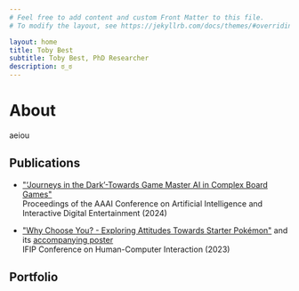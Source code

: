 ```yaml
---
# Feel free to add content and custom Front Matter to this file.
# To modify the layout, see https://jekyllrb.com/docs/themes/#overriding-theme-defaults

layout: home
title: Toby Best
subtitle: Toby Best, PhD Researcher
description: ಠ_ಠ
---
```


# About

aeiou

## Publications

- ["‘Journeys in the Dark’-Towards Game Master AI in Complex Board Games"][descent]\
Proceedings of the AAAI Conference on Artificial Intelligence and Interactive Digital Entertainment (2024)

- ["Why Choose You? - Exploring Attitudes Towards Starter Pokémon"][whychooseyou] and its [accompanying poster][poster]\
IFIP Conference on Human-Computer Interaction (2023)

## Portfolio

[descent]: ../assets/files/Journeys_in_the_Dark.pdf
[whychooseyou]: ../assets/files/Why_Choose_You.pdf
[poster]: ../assets/file/Starter_Pokémon_Research_Poster.png